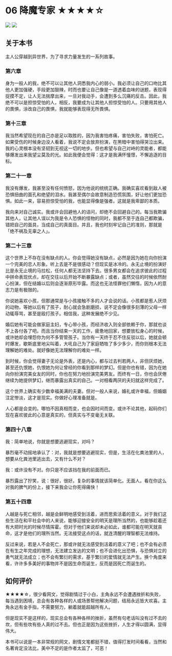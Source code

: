 # 06 降魔专家 ★★★★☆

![](06%20%E9%99%8D%E9%AD%94%E4%B8%93%E5%AE%B6%20%E2%98%85%E2%98%85%E2%98%85%E2%98%85%E2%98%86/Banner.026.png)
![](https://cdn.jsdelivr.net/gh/CourseRye/courserye.github.io@master/uPic/Banner.026.png)

## 关于本书

主人公穿越到异世界，为了寻求力量发生的一系列故事。

### 第六章

身为一般人的我，绝不可以让其他人洞悉我内心的弱小。我必须让自己的口吻比其他人更加强硬，手段更加狠辣，时而也要让自己像是一道透着血味的谜题，表现得捉摸不定，让人无法揣摩出来，一旦对我动手，会遭到多么沉痛的反击。因此，我绝不可以是担惊受怕的人，相反，我要成为让其他人担惊受怕的人。只要用其他人的畏惧，涂改自己的畏惧，我就能够表现得无所畏惧。

### 第十三章

我当然希望现在的自己亦是足以取胜的，因为我害怕疼痛，害怕失败，害怕死亡。如果受伤的时候身边没人看着，我说不定会放弃扮演，在黑暗中害怕得哭泣出来。我的心灵根本没有坚韧到无视这一切的地步。但也希望与自己对峙的灵能者，都能够爆发出来我望尘莫及的光。如此我便会觉得：这才是我满怀憧憬，不懈追逐的目标。

### 第二十一章

我没有爆发，我甚至没有任何愤怒，因为他说的统统正确。我确实喜欢看到敌人被恐惧扭曲的面孔和绝望的泪水。我甚至偶尔会故意制造恐慌氛围，好让他们更加恐惧。如此一来，容易担惊受怕的我，也能显得像是强者。这就是我卑鄙的本质。

我向来对自己诚实。我或许会回避他人的诘问，却绝不会回避自己的。每当我欺骗其他人，让其他人误以为我是令人恐惧的怪物的同时，我都不至于连自己都欺骗，错把自己的面具，当成自己的真面目。并且，我也时刻牢记自己的准则，那就是「绝不祸及无辜之人」。

### 第二十三章

这个世界上不存在没有缺点的人。你会觉得她没有缺点，必然是因为她在向你扮演一个完美的恋人形象。听上去是不是很感动？但现实是冰冷的。永无止境的扮演好比是永无止境的马拉松，任何人都无法坚持下去。很多男女都会在追求彼此的过程中拼命表现优点，却在交往以后开始不断暴露缺点；或者，虽然交往的时候依然耐心扮演，但在结婚以后则会逐渐原形毕露。而这也无法怪罪他们懒惰，因为人的意志力是有极限的。

你说她喜欢小孩，但那通常是与小孩接触不多的人才会说的话。小孩都是惹人厌烦的动物，等她以后有了孩子，耐心就会急剧磨损，说不定会像很多刻薄的父母一样动辄辱骂，甚至是殴打孩子。相信我，这种发展绝不少见。

婚后她有可能会做家庭主妇，专心带小孩，而经济收入则全部依赖于你，那就也谈不上各付各了吧。而且当你结束一天的工作，疲惫地回家，想要放松身心的时候，或许她却会埋怨你为何不多管管孩子。当你有一天终于忍不住反驳以后，她就会顿时爆发，歇斯底里地尖叫着，大吼自己为了家庭牺牲了多少多少，而你则根本无法理解她的难处。就好像她无法理解你的难处一样。

到时候，你会觉得妻子无论是外表，还是内心，都与过去判若两人，非但厌烦她，甚至还仇恨她，仇恨她为何让曾经的你看到那样的梦幻。但是你也有错，因为在她向你扮演完美女友的同时，你也在努力地扮演完美男友。而终有一日，你也会厌倦继续为她提供梦幻，继而暴露出真实的自己。一对相看两厌的夫妇就这样完成了。

这个世界上确实有少数幸福美满的夫妻。但对一般人来说，婚礼或许幸福，但婚姻注定惨淡，这才是现实。你做好心理准备就是。

人心都是会变的。哪怕不因真相而变，也会因时间而变。或许不论其他，起码你们现在喜欢彼此的心意是真实的，但真实与不变毫无关联。

### 第四十八章

我：简单地说，你就是想要逃避现实，对吗？

暴烈毫不动摇地承认了：对，我就是想要逃避现实，但是，生活在化粪池里的人，想要从化粪池里逃出去，又有什么不对？

我：或许没有不对。你只是不应该挡在我的前面而已。

暴烈露出了狞笑，说：很好，很好。复杂的事情就该简单化。无面人。看在你这么对我的脾气的份上，接下来我会让你死得痛快！

### 第五十四章

人越是与死亡相邻，越是会鲜明地感受到活着，进而思索活着的意义。对于我们这些生活在和平社会中的人来说，能够迎接安全的明天是理所当然的，也能够趁着还有大把时光的时候尽情挥霍。但对于他们来说却未必如此，谁都可能在明天就丧命，这才是他们的理所当然。无法接受这点的话，就连清醒的理智都无法维持。

反过来说，若是人不会死亡，那或许就无法感受到活着的意义了吧；也不会有必须在有生之年完成的理想，无法建立发达的文明；也不会进化出恐惧，与恐惧对立的勇气就无法成立；也不会有繁衍的需求，基于繁衍的爱情就无法产生。换个角度来看，许许多多美好的事物并不是因生命而诞生，反而是因死亡而诞生的。

## 如何评价

★★★★☆，很少看网文，觉得剧情过于小白，主角永远不会遭遇挫折和失败，每当遇到困境，总会有各种各样的人或场景帮他解决问题，结局永远皆大欢喜。主角永远有金手指，不需要努力，躺着就能超越所有人。

但是现实不是这样的，现实总会有各种各样的挫折，虽然有句老话叫没有过不去的坎，但有些坎有些人真的过不去。但也正是因为这些挫折，人生才得以圆满，显得伟大。

本书可以说是一本非常规的网文，剧情文笔都挺不错，值得打发时间看看，当然和名著肯定没法比，美中不足的是作者太监了，可恶！
